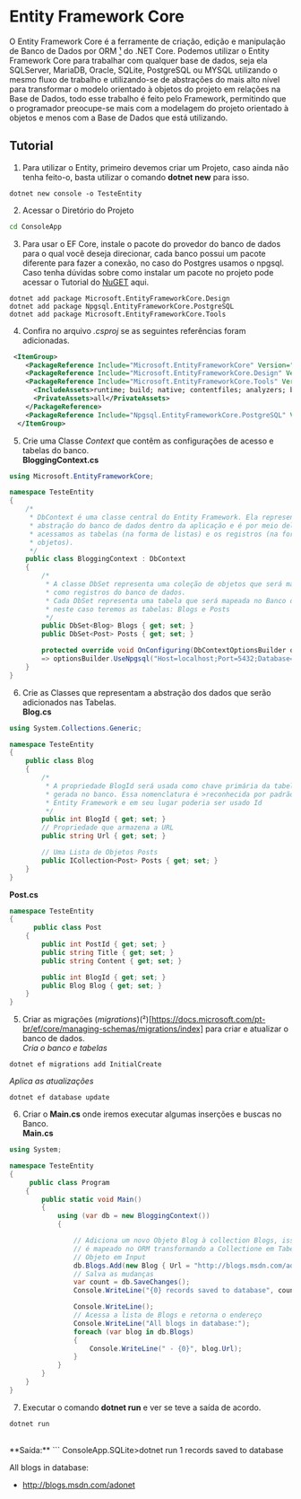 # Entity Framework Core
O Entity Framework Core é a ferramente de criação, edição e manipulação de Banco de Dados por ORM [¹](https://pt.stackoverflow.com/a/138943) do .NET Core. Podemos utilizar o Entity Framework Core para trabalhar com qualquer base de dados, seja ela SQLServer, MariaDB, Oracle, SQLite, PostgreSQL ou MYSQL utilizando o mesmo fluxo de trabalho e utilizando-se de abstrações do mais alto nível para transformar o modelo orientado à objetos do projeto em relações na Base de Dados, todo esse trabalho é feito pelo Framework, permitindo que o programador preocupe-se mais com a modelagem do projeto orientado à objetos e menos com a Base de Dados que está utilizando.  

## Tutorial
1. Para utilizar o Entity, primeiro devemos criar um Projeto, caso ainda não tenha feito-o, basta utilizar o comando **dotnet new** para isso.
```
dotnet new console -o TesteEntity
```
2. Acessar o Diretório do Projeto
```bash
cd ConsoleApp
```
3. Para usar o EF Core, instale o pacote do provedor do banco de dados para o qual você deseja direcionar, cada banco possui um pacote diferente para fazer a conexão, no caso do Postgres usamos o npgsql. Caso tenha dúvidas sobre como instalar um pacote no projeto pode acessar o Tutorial do [NuGET](https://github.com/Camilotk/aprendendo_csharp/blob/master/NUGET.md) aqui.
```
dotnet add package Microsoft.EntityFrameworkCore.Design
dotnet add package Npgsql.EntityFrameworkCore.PostgreSQL
dotnet add package Microsoft.EntityFrameworkCore.Tools
```
4. Confira no arquivo *.csproj* se as seguintes referências foram adicionadas.
```xml
 <ItemGroup>
    <PackageReference Include="Microsoft.EntityFrameworkCore" Version="2.2.6" />
    <PackageReference Include="Microsoft.EntityFrameworkCore.Design" Version="2.2.6" />
    <PackageReference Include="Microsoft.EntityFrameworkCore.Tools" Version="2.2.6">
      <IncludeAssets>runtime; build; native; contentfiles; analyzers; buildtransitive</IncludeAssets>
      <PrivateAssets>all</PrivateAssets>
    </PackageReference>
    <PackageReference Include="Npgsql.EntityFrameworkCore.PostgreSQL" Version="2.2.4" />
  </ItemGroup>
```
5. Crie uma Classe *Context* que contêm as configurações de acesso e tabelas do banco.<br>
**BloggingContext.cs**<br>
```C#
using Microsoft.EntityFrameworkCore;

namespace TesteEntity
{
    /*
     * DbContext é uma classe central do Entity Framework. Ela representa uma
     * abstração do banco de dados dentro da aplicação e é por meio dela que 
     * acessamos as tabelas (na forma de listas) e os registros (na forma de 
     * objetos).
     */
    public class BloggingContext : DbContext
    {
        /*
         * A classe DbSet representa uma coleção de objetos que será mapeada
         * como registros do banco de dados.
         * Cada DbSet representa uma tabela que será mapeada no Banco de Dados
         * neste caso teremos as tabelas: Blogs e Posts
         */ 
        public DbSet<Blog> Blogs { get; set; }
        public DbSet<Post> Posts { get; set; }

        protected override void OnConfiguring(DbContextOptionsBuilder optionsBuilder) 
        => optionsBuilder.UseNpgsql("Host=localhost;Port=5432;Database=NOME_DATABASE;Username=postgres;Password=XXXX");
    }
}
```
6. Crie as Classes que representam a abstração dos dados que serão adicionados nas Tabelas.<br>
**Blog.cs**<br>
```C#
using System.Collections.Generic;

namespace TesteEntity
{
    public class Blog
    {
        /*
         * A propriedade BlogId será usada como chave primária da tabela que será 
         * gerada no banco. Essa nomenclatura é >reconhecida por padrão pelo 
         * Entity Framework e em seu lugar poderia ser usado Id
         */
        public int BlogId { get; set; }
        // Propriedade que armazena a URL
        public string Url { get; set; }

        // Uma Lista de Objetos Posts
        public ICollection<Post> Posts { get; set; }
    }
}
```
**Post.cs**<br>
```C#
namespace TesteEntity
{
      public class Post
    {
        public int PostId { get; set; }
        public string Title { get; set; }
        public string Content { get; set; }

        public int BlogId { get; set; }
        public Blog Blog { get; set; }
    }
}
```
5. Criar as migrações (_migrations_)(²)[https://docs.microsoft.com/pt-br/ef/core/managing-schemas/migrations/index] para criar e atualizar o banco de dados.<br>
*Cria o banco e tabelas*<br>
```
dotnet ef migrations add InitialCreate
```
*Aplica as atualizações*<br>
```
dotnet ef database update
```
6. Criar o **Main.cs** onde iremos executar algumas inserções e buscas no Banco.<br>
**Main.cs**<br>
```C#
using System;

namespace TesteEntity
{
     public class Program
    {
        public static void Main()
        {
            using (var db = new BloggingContext())
            {

                // Adiciona um novo Objeto Blog à collection Blogs, isso depois
                // é mapeado no ORM transformando a Collectione em Tabela e o
                // Objeto em Input 
                db.Blogs.Add(new Blog { Url = "http://blogs.msdn.com/adonet" });
                // Salva as mudanças
                var count = db.SaveChanges();
                Console.WriteLine("{0} records saved to database", count);

                Console.WriteLine();
                // Acessa a lista de Blogs e retorna o endereço
                Console.WriteLine("All blogs in database:");
                foreach (var blog in db.Blogs)
                {
                    Console.WriteLine(" - {0}", blog.Url);
                }
            }
        }
    }
}
```
7. Executar o comando **dotnet run** e ver se teve a saída de acordo.<br>
```
dotnet run
```
<br>
**Saída:**
```
ConsoleApp.SQLite>dotnet run
1 records saved to database

All blogs in database:
- http://blogs.msdn.com/adonet
```
